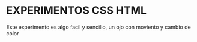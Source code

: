 # EXPERIMENTOS CSS HTML
Este experimento es algo facil y sencillo, un ojo con moviento y cambio de color
